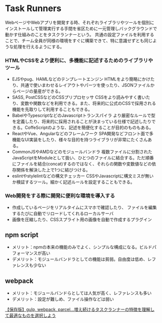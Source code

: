 # Task Runners
WebページやWebアプリを開発する時、それぞれライブラリやツールを個別にインストールして管理実行する手間を省区ために一元管理しバックグラウンドで動かす仕組みのことをタスクランナーという。
共通の設定ファイルを利用することで、チーム全員が同様の環境をすぐに構築できて、特に意識せずとも同じような処理を行えるようにする。

### HTMLやCSSをより便利に、多機能に記述するためのライブラリやツール
- EJSやpug、HAMLなどのテンプレートエンジン
HTMLをより簡略にかけたり、共通で使いまわせるレイアウトやパーツを使ったり、JSONファイルからページの量産ができる。
- SASS, PostCSSなどのCSSプリプロセッサ
CSSをより読みやすく書いたり、変数や関数などを利用できる。また、将来的に公式のCSSで採用される機能を先取りして利用することもできる。
- BabelやTypescriptなどのJavascriptトランスパイラ
より厳密なルールで型を定義したり、将来的に採用されることが決まっている仕様で記述したりできる。CoffeScriptのような、記述を簡便化することが目的のものもある。
- ReactやVue、Angularなどのフレームワーク
SPA開発などフロント面で多機能なUI実装をしたり、様々な目的を持つライブラリが非常にたくさんある。
- CommonJSやAMDなどのモジュールバンドラ
複数ファイルに分割されたJavaScriptをModuleとして扱い、ひとつのファイルに結合する。ただ順番にファイルを結合(concat)するのではなく、それらの関数や変数値などの依存関係を解決した上で1つに結びつける。
- eslintやstylelintなどの構文チェッカー
CSSやJavascriptに構文ミスが無いか検証するツール。細かく記述ルールを設定することもできる。

### Web開発をする際に開発に便利な環境を導入する
- 作成しているページをリアルタイムにスマホで確認したり、 ファイルを編集するたびに自動でリロードしてくれるローカルサーバ
- 画像を圧縮したり、CSSスプライト用の画像を自動で作成するプラグイン

## npm script
- メリット：npmの本来の機能のみでよく、シンプルな構成になる。ビルドパフォーマンスが高い
- デメリット：モジュールバンドラとしての機能は貧弱。自由度は低め、レファレンスも少ない
## webpack
- メリット：モジュールバンドらとしては人気が高く、レファレンスも多い
- デメリット：設定が難しめ、ファイル操作などは弱い



[【保存版】gulp, webpack, parcel...増え続けるタスクランナーの特徴を理解して最適なものを選択しよう](https://hira.page/blog/201712_taskrunner/)
